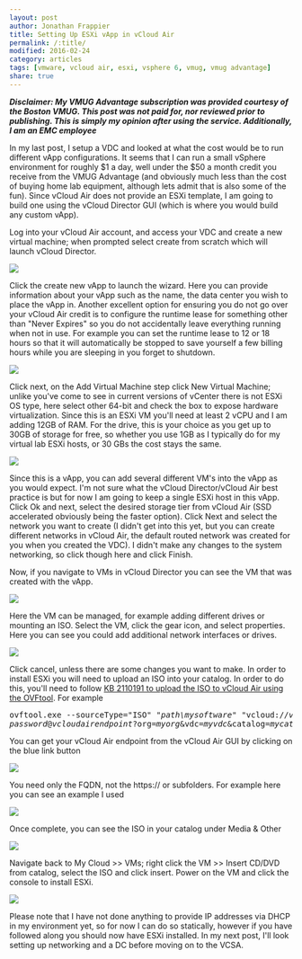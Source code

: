 ```yaml
---
layout: post
author: Jonathan Frappier
title: Setting Up ESXi vApp in vCloud Air
permalink: /:title/
modified: 2016-02-24
category: articles
tags: [vmware, vcloud air, esxi, vsphere 6, vmug, vmug advantage]
share: true
---
```

<em>**Disclaimer: My VMUG Advantage subscription was provided courtesy of the Boston VMUG. This post was not paid for, nor reviewed prior to publishing. This is simply my opinion after using the service. Additionally, I am an EMC employee**</em>

In my last post, I setup a VDC and looked at what the cost would be to run different vApp configurations</a>. It seems that I can run a small vSphere environment for roughly $1 a day, well under the $50 a month credit you receive from the VMUG Advantage (and obviously much less than the cost of buying home lab equipment, although lets admit that is also some of the fun). Since vCloud Air does not provide an ESXi template, I am going to build one using the vCloud Director GUI (which is where you would build any custom vApp).

Log into your vCloud Air account, and access your VDC and create a new virtual machine; when prompted select create from scratch which will launch vCloud Director.

<img src="/images/fulls/vcloud-director-ui.png" class="fit image">

Click the create new vApp to launch the wizard. Here you can provide information about your vApp such as the name, the data center you wish to place the vApp in. Another excellent option for ensuring you do not go over your vCloud Air credit is to configure the runtime lease for something other than "Never Expires" so you do not accidentally leave everything running when not in use. For example you can set the runtime lease to 12 or 18 hours so that it will automatically be stopped to save yourself a few billing hours while you are sleeping in you forget to shutdown.

<img src="/images/fulls/create-vapp.png" class="fit image">

Click next, on the Add Virtual Machine step click New Virtual Machine; unlike you've come to see in current versions of vCenter there is not ESXi OS type, here select other 64-bit and check the box to expose hardware virtualization. Since this is an ESXi VM you'll need at least 2 vCPU and I am adding 12GB of RAM. For the drive, this is your choice as you get up to 30GB of storage for free, so whether you use 1GB as I typically do for my virtual lab ESXi hosts, or 30 GBs the cost stays the same.

<img src="/images/fulls/create-vm.png" class="fit image">

Since this is a vApp, you can add several different VM's into the vApp as you would expect. I'm not sure what the vCloud Director/vCloud Air best practice is but for now I am going to keep a single ESXi host in this vApp. Click Ok and next, select the desired storage tier from vCloud Air (SSD accelerated obviously being the faster option). Click Next and select the network you want to create (I didn't get into this yet, but you can create different networks in vCloud Air, the default routed network was created for you when you created the VDC). I didn't make any changes to the system networking, so click though here and click Finish.

Now, if you navigate to VMs in vCloud Director you can see the VM that was created with the vApp.

<img src="/images/fulls/vcd-vm.png" class="fit image">

Here the VM can be managed, for example adding different drives or mounting an ISO. Select the VM, click the gear icon, and select properties. Here you can see you could add additional network interfaces or drives.

<img src="/images/fulls/edit-vm.png" class="fit image">

Click cancel, unless there are some changes you want to make. In order to install ESXi you will need to upload an ISO into your catalog. In order to do this, you'll need to follow <a href="http://kb.vmware.com/kb/2110191">KB 2110191 to upload the ISO to vCloud Air using the OVFtool</a>. For example
<pre>ovftool.exe --sourceType="ISO" "<i>path\mysoftware</i>" "vcloud://<i>vcloudairusername</i>:
<i>password</i>@<i>vcloudairendpoint</i>?org=<i>myorg</i>&amp;vdc=<i>myvdc</i>&amp;catalog=<i>mycatalogname</i>&amp;media=<i>mymedianame</i>.iso"</pre>
You can get your vCloud Air endpoint from the vCloud Air GUI by clicking on the blue link button

<img src="/images/fulls/endpoint.png" class="fit image">

You need only the FQDN, not the https:// or subfolders. For example here you can see an example I used

<img src="/images/fulls/ovftool.png" class="fit image">

Once complete, you can see the ISO in your catalog under Media &amp; Other

<img src="/images/fulls/catalog.png" class="fit image">

Navigate back to My Cloud &gt;&gt; VMs; right click the VM &gt;&gt; Insert CD/DVD from catalog, select the ISO and click insert. Power on the VM and click the console to install ESXi.

<img src="/images/fulls/esxi-console.png" class="fit image">

Please note that I have not done anything to provide IP addresses via DHCP in my environment yet, so for now I can do so statically, however if you have followed along you should now have ESXi installed. In my next post, I'll look setting up networking and a DC before moving on to the VCSA.